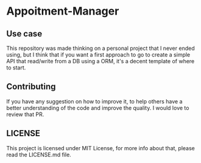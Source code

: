# Appoitment-Manager

## Use case

This repository was made thinking on a personal project that I never ended using, but I think that if you want a first approach to go to create
a simple API that read/write from a DB using a ORM, it's a decent template of where to start.

## Contributing

If you have any suggestion on how to improve it, to help others have a better understanding of the code and improve the quality. I would love to review that PR.

## LICENSE

This project is licensed under MIT License, for more info about that, please read the LICENSE.md file. 

